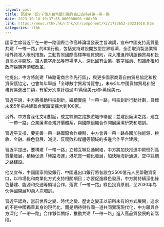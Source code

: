 ```yaml
---
layout: post
title: 習近平：設7千億人民幣銀行融資窗口支持共建一帶一路
date: 2023-10-18 10:37:55.000000000 +08:00
link: https://news.rthk.hk/rthk/ch/component/k2/1723652-20231018.htm
categories: rthk
---
```


國家主席習近平在一帶一路國際合作高峰論壇發表主旨演講，宣布中國支持高質量共建「一帶一路」的8項行動，包括支持建設開放型世界經濟，全面取消製造業領域外資准入限制措施，主動對照國際高標準經貿規則，深入推進跨境服務貿易和投資高水平開放，擴大數字產品等市場準入，深化國有企業、數字經濟、知識產權和政府採購等領域改革。

他提出，中方將創建「絲路電商合作先行區」，與更多國家商簽自由貿易協定和投資保護協定，也會每年舉辦「全球數字貿易博覽會」，未來5年中國貨物貿易和服務貿易進出口額，有望分別累計超過32萬億美元和5萬億美元。

習近平說，中方將推動科技創新，繼續實施「一帶一路」科技創新行動計劃，目標未來5年把共建聯合實驗室擴大到100家。

另外，中方會深化文明對話，成立絲綢之路旅遊城市聯盟；並建設廉潔之路，建立「一帶一路」企業廉潔合規評價體系，與國際組織合作開展廉潔研究和培訓。

習近平又指，要完善一帶一路國際合作機制，中方會與一帶一路各國加強能源、稅收、金融、綠色發展、減災、反腐敗和媒體等領域的多邊合作平台建設。

習近平提出，要構建「一帶一路」立體互聯互通網絡，中方將加快推進中歐班列高質量發展，積極促進「絲路海運」港航貿一體化發展，加快陸海新通道、空中絲綢之路建設。

他又宣布，中國國家開發銀行、中國進出口銀行將各設立3500億元人民幣融資窗口，以市場化和商業化方式支持相關項目；亦要促進綠色發展，中方將持續深化綠色基建、能源和交通等領域合作，落實「一帶一路」綠色投資原則，至2030年為伙伴國開展10萬人次培訓。

習近平認為，當前世界之變、時代之變、歷史之變正以前所未有的方式展開，追求的不是中國獨善其身的現代化，而是期待與各國一道共同實現現代化，中方願與各方深化「一帶一路」合作夥伴關係，推動共建「一帶一路」進入高品質發展的新階段。
